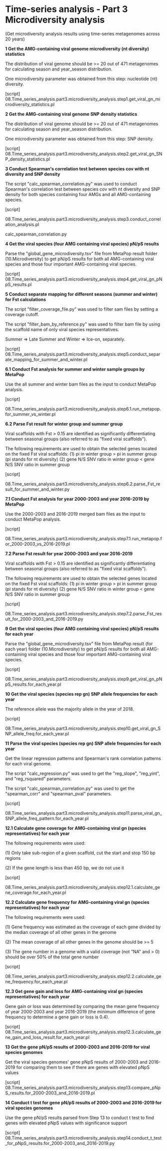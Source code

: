 # Time-series analysis - Part 3 Microdiversity analysis

(Get microdiversity analysis results using time-series metagenomes across 20 years)

**1 Get the AMG-containing viral genome microdiversity (nt diversity) statistics**

The distribution of viral genome should be >= 20 out of 471 metagenomes for calculating season and year_season distribution. 

One microdiversity parameter was obtained from this step: nucleotide (nt) diversity. 

[script] 08.Time_series_analysis.part3.microdiversity_analysis.step1.get_viral_gn_microdiversity_statistics.pl

**2 Get the AMG-containing viral genome SNP density statistics**

The distribution of viral genome should be >= 20 out of 471 metagenomes for calculating season and year_season distribution. 

One microdiversity parameter was obtained from this step: SNP density. 

[script] 08.Time_series_analysis.part3.microdiversity_analysis.step2.get_viral_gn_SNP_density_statistics.pl

**3 Conduct Spearman's correlation test between species cov with nt diversity and SNP density**

The script "calc_spearman_correlation.py" was used to conduct Spearman's correlation test between species cov with nt diversity and SNP density for both species containing four AMGs and all AMG-containing species.

[script] 

08.Time_series_analysis.part3.microdiversity_analysis.step3.conduct_correlation_analysis.pl

calc_spearman_correlation.py

**4 Get the viral species (four AMG containing viral species) pN/pS results**

Parse the "global_gene_microdiversity.tsv" file from MetaPop result folder (10.Microdiversity) to get pN/pS results for both all AMG-containing viral species and those four important AMG-containing viral species.

[script] 08.Time_series_analysis.part3.microdiversity_analysis.step4.get_viral_gn_pNpS_results.pl

**5 Conduct separate mapping for different seasons (summer and winter) for Fst calculations**

The script "filter_coverage_file.py" was used to filter sam files by setting a coverage cutoff.

The script "filter_bam_by_reference.py" was used to filter bam file by using the scaffold name of only viral species representatives.

Summer => Late Summer and Winter => Ice-on, separately.

[script] 08.Time_series_analysis.part3.microdiversity_analysis.step5.conduct_separate_mapping_for_summer_and_winter.pl

**6.1 Conduct Fst analysis for summer and winter sample groups by MetaPop**

Use the all summer and winter bam files as the input to conduct MetaPop analysis.

[script] 

08.Time_series_analysis.part3.microdiversity_analysis.step6.1.run_metapop.for_summer_vs_winter.pl

**6.2 Parse Fst result for winter group and summer group**

Viral scaffolds with Fst > 0.15 are identified as significantly differentiating between seasonal groups (also referred to as "fixed viral scaffolds").

The following requirements are used to obtain the selected genes located on the fixed Fst viral scaffolds:
(1) pi in winter group > pi in summer group (pi stands for nt diversity)
(2) gene N/S SNV ratio in winter group < gene N/S SNV ratio in summer group

[script] 

08.Time_series_analysis.part3.microdiversity_analysis.step6.2.parse_Fst_result_for_summer_and_winter.py

**7.1 Conduct Fst analysis for year 2000-2003 and year 2016-2019 by MetaPop**

Use the 2000-2003 and 2016-2019 merged bam files as the input to conduct MetaPop analysis.

[script] 

08.Time_series_analysis.part3.microdiversity_analysis.step7.1.run_metapop.for_2000-2003_vs_2016-2019.pl

**7.2 Parse Fst result for  year 2000-2003 and year 2016-2019**

Viral scaffolds with Fst > 0.15 are identified as significantly differentiating between seasonal groups (also referred to as "fixed viral scaffolds").

The following requirements are used to obtain the selected genes located on the fixed Fst viral scaffolds:
(1) pi in winter group > pi in summer group (pi stands for nt diversity)
(2) gene N/S SNV ratio in winter group < gene N/S SNV ratio in summer group

[script] 

08.Time_series_analysis.part3.microdiversity_analysis.step7.2.parse_Fst_result_for_2000-2003_and_2016-2019.py











**9 Get the viral species (four AMG containing viral species) pN/pS results for each year**

Parse the "global_gene_microdiversity.tsv" file from MetaPop result (for each year) folder (10.Microdiversity) to get pN/pS results for both all AMG-containing viral species and those four important AMG-containing viral species.

[script] 

08.Time_series_analysis.part3.microdiversity_analysis.step9.get_viral_gn_pNpS_results.for_each_year.pl

**10 Get the viral species (species rep gn) SNP allele frequencies for each year**

The reference allele was the majority allele in the year of 2018.

[script] 

08.Time_series_analysis.part3.microdiversity_analysis.step10.get_viral_gn_SNP_allele_freq.for_each_year.pl

**11 Parse the viral species (species rep gn) SNP allele frequencies for each year**

Get the linear regression patterns and Spearman's rank correlation patterns for each viral genome.

The script "calc_regression.py" was used to get the "reg_slope", "reg_yint", and "reg_rsquared" parameters.

The script "calc_spearman_correlation.py" was used to get the "spearman_corr" and "spearman_pval" parameters.

[script] 

08.Time_series_analysis.part3.microdiversity_analysis.step11.parse_viral_gn_SNP_allele_freq_pattern.for_each_year.pl

**12.1 Calculate gene coverage for AMG-containing viral gn (species representatives) for each year**

The following requirements were used:

(1) Only take sub-region of a given scaffold, cut the start and stop 150 bp regions

(2) If the gene length is less than 450 bp, we do not use it

[script] 

08.Time_series_analysis.part3.microdiversity_analysis.step12.1.calculate_gene_coverage.for_each_year.pl

**12.2 Calculate gene frequency for AMG-containing viral gn (species representatives) for each year**

The following requirements were used:

(1) Gene frequency was estimated as the coverage of each gene divided by the median coverage of all other genes in the genome

(2) The mean coverage of all other genes in the genome should be >= 5

(3) The gene number in a genome with a valid coverage (not "NA" and > 0) should be over 50% of the total gene number

[script] 

08.Time_series_analysis.part3.microdiversity_analysis.step12.2.calculate_gene_frequency.for_each_year.pl

**12.3 Get gene gain and loss for AMG-containing viral gn (species representatives) for each year**

Gene gain or loss was determined by comparing the mean gene frequency of year 2000-2003 and year 2016-2019 (the minimum difference of gene frequency to determine a gene gain or loss is 0.4).

[script] 08.Time_series_analysis.part3.microdiversity_analysis.step12.3.calculate_gene_gain_and_loss_result.for_each_year.pl

**13 Get the gene pN/pS results of 2000-2003 and 2016-2019 for viral species genomes**

Get the viral species genomes' gene pNpS results of 2000-2003 and 2016-2019 for comparing them to see if there are genes with elevated pNpS values

[script] 08.Time_series_analysis.part3.microdiversity_analysis.step13.compare_pNpS_results.for_2000-2003_and_2016-2019.pl

**14 Conduct t test for gene pN/pS results of 2000-2003 and 2016-2019 for viral species genomes**

Use the gene pN/pS results parsed from Step 13 to conduct t test to find genes with elevated pNpS values with significance support

[script] 08.Time_series_analysis.part3.microdiversity_analysis.step14.conduct_t_test_for_pNpS_results.for_2000-2003_and_2016-2019.py



















